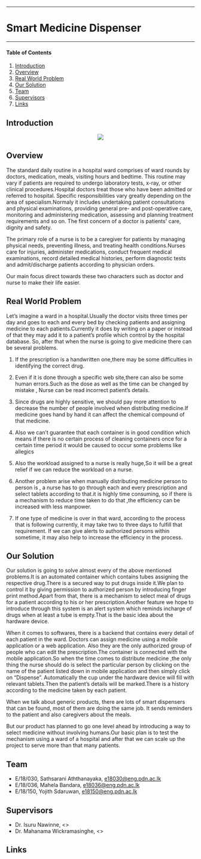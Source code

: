 ___
# Smart Medicine Dispenser
___

#### Table of Contents
1. [Introduction](#introduction)
2. [Overview](#overview)
3. [Real World Problem](#real-world-problem)
4. [Our Solution](#our-solution)
5. [Team](#team)
6. [Supervisors](#supervisors)
7. [Links](#links)

## Introduction
<p align="center">
  <img src="https://user-images.githubusercontent.com/73664068/198943864-85399ca3-79eb-4fce-9c69-1f20f99f8a52.jpg" />
</p>

## Overview
The standard daily routine in a hospital ward comprises of ward rounds by doctors, medication, meals, visiting hours and bedtime. This routine may vary if patients are required to undergo laboratory tests, x-ray, or other clinical procedures.Hospital doctors treat those who have been admitted or referred to hospital. Specific responsibilities vary greatly depending on the area of specialism.Normaly it includes undertaking patient consultations and physical examinations, providing general pre- and post-operative care, monitoring and administering medication, assessing and planning treatment requirements and so on. The first concern of a doctor is patients' care, dignity and safety.

The primary role of a nurse is to be a caregiver for patients by managing physical needs, preventing illness, and treating health conditions.Nurses care for injuries, administer medications, conduct frequent medical examinations, record detailed medical histories, perform diagnostic tests and admit/discharge patients according to physician orders.

Our main focus direct towards these two characters such as doctor and nurse to make their life easier.

## Real World Problem

Let’s imagine a ward in a hospital.Usually the doctor visits three times per day and goes to each and every bed by checking patients and assigning medicine to each patients.Currently it does by writing on a paper or instead of that they may add it to a patient’s profile which control by the hospital database. So, after that when the nurse is going to give medicine there can be several problems.

1. If the prescription is a handwritten one,there may be some difficulties in identifying the correct drug.

2. Even if it is done through a specific web site,there can also be some human errors.Such as the dose as well as the time can be changed  by mistake , Nurse can be read incorrect patient’s details.

3. Since drugs are highly sensitive, we should pay more attention to decrease the number of people involved when distributing medicine.If medicine goes hand by hand it can affect the chemical compound of that medicine.

4. Also we can’t guarantee that each container is in good condition which means if there is no certain process of cleaning containers once for a certain time period it would be caused to occur some problems like allegics

5. Also the workload assigned to a nurse is really huge,So it will be a great relief if we can reduce the workload on a nurse.

6. Another problem arise when manually distributing medicine person to person is , a nurse has to go through each and every prescription and select tablets according to that.it is highly time consuming, so if there is a mechanism to reduce time taken to do that ,the efficiency can be increased with less manpower.

7. If one type of medicine is over in that ward, according to the process that is following currently, it may take two to three days to fulfill that requirement. If we can give alerts to authorized persons within sometime, it may also help to increase the efficiency in the process.

## Our Solution

Our solution is going to solve almost every of the above mentioned problems.It is an automated container which contains tubes assigning the respective drug.There is a secured way to put drugs inside it.We plan to control it by giving permission to authorized person by introducing finger print method.Apart from that, there is a mechanism to select meal of drugs for a patient according to his or her prescription.Another feature we hope to introduce through this system is an alert system which reminds incharge of drugs when at least a tube is empty.That is the basic idea about the hardware device.

When it comes to softwares, there is a backend that contains every detail of each patient in the ward. Doctors can assign medicine using a mobile application or a web application. Also they are the only authorized group of people who can edit the prescription.The container is connected with the mobile application.So when the time comes to distribute medicine ,the only thing the nurse should do is select the particular person by clicking on the name of the patient listed down in mobile application and then simply click on “Dispense”. Automatically the cup under the hardware device will fill with relevant tablets.Then the patient’s details will be marked.There is a history according to the medicine taken by each patient.

When we talk about generic products, there are lots of smart dispensers that can be found, most of them are doing the same job. It sends reminders to the patient and also caregivers about the meals.

But our product has planned to go one level ahead by introducing a way to select medicine without involving humans.Our basic plan is to test the mechanism using a ward of a hospital and after that we can scale up the project to serve more than that many patients.

## Team
- E/18/030, Sathsarani Aththanayaka, <e18030@eng.pdn.ac.lk>
- E/18/036, Mahela Bandara, <e18036@eng.pdn.ac.lk>
- E/18/150, Yojith Sdaruwan, <e18150@eng.pdn.ac.lk>

## Supervisors
- Dr. Isuru Nawinne, <>
- Dr. Mahanama Wickramasinghe, <>

## Links




